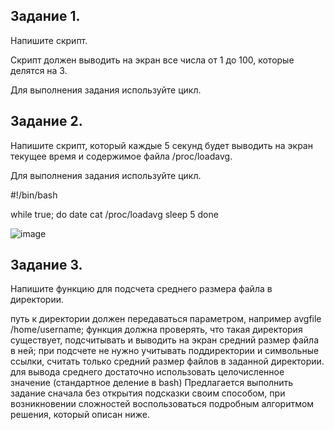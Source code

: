 ## Задание 1.
Напишите скрипт.

Скрипт должен выводить на экран все числа от 1 до 100, которые делятся на 3.

Для выполнения задания используйте цикл.

## Задание 2.
Напишите скрипт, который каждые 5 секунд будет выводить на экран текущее время и содержимое файла /proc/loadavg.

Для выполнения задания используйте цикл.

#!/bin/bash

while true; do
date 
cat /proc/loadavg
sleep 5
done

![image](https://user-images.githubusercontent.com/121052923/212732373-ddc1b1c5-86f7-4321-9b54-55b5fabff6bc.png)


## Задание 3.
Напишите функцию для подсчета среднего размера файла в директории.

путь к директории должен передаваться параметром, например avgfile /home/username;
функция должна проверять, что такая директория существует, подсчитывать и выводить на экран средний размер файла в ней;
при подсчете не нужно учитывать поддиректории и символьные ссылки, считать только средний размер файлов в заданной директории.
для вывода среднего достаточно использовать целочисленное значение (стандартное деление в bash)
Предлагается выполнить задание сначала без открытия подсказки своим способом, при возникновении сложностей воспользоваться подробным алгоритмом решения, который описан ниже.
